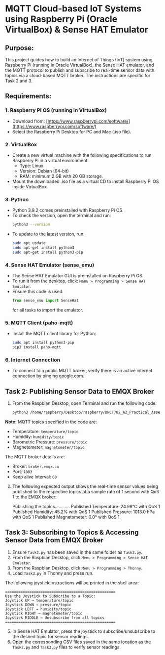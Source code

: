 # MQTT Cloud-based IoT Systems using Raspberry Pi (Oracle VirtualBox) & Sense HAT Emulator  

## Purpose:
This project guides how to build an Internet of Things (IoT) system using 
Raspberry Pi (running in Oracle VirtualBox), the Sense HAT emulator, and the MQTT 
protocol to publish and subscribe to real-time sensor data with topics via a 
cloud-based MQTT broker. The instructions are specific for Task 2 and 3.

## Requirements:

### 1. Raspberry Pi OS (running in VirtualBox)
   - Download from: [https://www.raspberrypi.com/software/](https://www.raspberrypi.com/software/)
   - Select the Raspberry Pi Desktop for PC and Mac (.iso file).

### 2. VirtualBox
   - Create a new virtual machine with the following specifications to run 
     Raspberry Pi in a virtual environment:
     - Type: Linux
     - Version: Debian (64-bit)
     - RAM: minimum 2 GB with 20 GB storage.
   - Mount the downloaded .iso file as a virtual CD to install Raspberry Pi OS 
     inside VirtualBox.

### 3. Python
   - Python 3.9.2 comes preinstalled with Raspberry Pi OS.
   - To check the version, open the terminal and run:
     ```bash
     python3 --version
     ```
   - To update to the latest version, run:
     ```bash
     sudo apt update
     sudo apt-get install python3
     sudo apt-get install python3-pip
     ```

### 4. Sense HAT Emulator (sense_emu)
   - The Sense HAT Emulator GUI is preinstalled on Raspberry Pi OS.
   - To run it from the desktop, click: `Menu > Programming > Sense HAT Emulator`.
   - Ensure this code is used: 
     ```python
     from sense_emu import SenseHat
     ``` 
     for all tasks to import the emulator.

### 5. MQTT Client (paho-mqtt)
   - Install the MQTT client library for Python:
     ```bash
     sudo apt install python3-pip
     pip3 install paho-mqtt
     ```

### 6. Internet Connection
   - To connect to a public MQTT broker, verify there is an active internet 
     connection by pinging google.com.



## Task 2: Publishing Sensor Data to EMQX Broker

1. From the Raspbian Desktop, open Terminal and run the following code:
     ```bash
     python3 /home/raspberry/Desktop/raspberry/DNCT702_A2_Practical_Assessment/Task3/Task2.py
     ```

**Note:**
MQTT topics specified in the code are:
- Temperature: `temperature/topic`
- Humidity: `humidity/topic`
- Barometric Pressure: `pressure/topic`
- Magnetometer: `magnetometer/topic`

The MQTT broker details are:
- Broker: `broker.emqx.io`
- Port: `1883`
- Keep alive Interval: `60`

2. The following expected output shows the real-time sensor values being published 
   to the respective topics at a sample rate of 1 second with QoS 1 to the EMQX 
   broker:

   Publishing the topics............
   Published Temperature: 24.98°C with QoS 1
   Published Humidity: 45.2% with QoS 1
   Published Pressure: 1013.0 hPa with QoS 1
   Published Magnetometer: 0.0° with QoS 1



## Task 3: Subscribing to Topics & Accessing Sensor Data from EMQX Broker

1. Ensure `Task2.py` has been saved in the same folder as `Task3.py`.
2. From the Raspbian Desktop, click `Menu > Programming > Sense HAT Emulator`.
3. From the Raspbian Desktop, click `Menu > Programming > Thonny`.
4. Load `Task3.py` in Thonny and press run.

The following joystick instructions will be printed in the shell area:

    ==================================================
    Use the Joystick to Subscribe to a Topic:
    Joystick UP → temperature/topic
    Joystick DOWN → pressure/topic
    Joystick LEFT → humidity/topic
    Joystick RIGHT → magnetometer/topic
    Joystick MIDDLE → Unsubscribe from all topics
    ==================================================

5. In Sense HAT Emulator, press the joystick to subscribe/unsubscribe to the desired 
   topic for sensor readings.
6. Open the corresponding CSV files saved in the same location as the `Task2.py` and 
   `Task3.py` files to verify sensor readings.